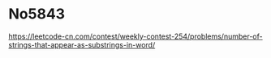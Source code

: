 # No5843

https://leetcode-cn.com/contest/weekly-contest-254/problems/number-of-strings-that-appear-as-substrings-in-word/